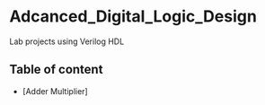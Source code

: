 # Adcanced_Digital_Logic_Design
Lab projects using Verilog HDL
## Table of content
- [Adder Multiplier]
